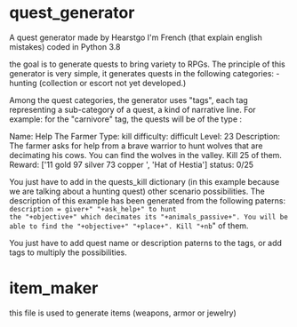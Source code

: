 # quest_generator
A quest generator made by Hearstgo
I'm French (that explain english mistakes)
coded in Python 3.8

the goal is to generate quests to bring variety to RPGs.
The principle of this generator is very simple, it generates quests in the following categories:
-hunting 
(collection or escort not yet developed.)

Among the quest categories, the generator uses "tags", each tag representing a sub-category of a quest, a kind of narrative line.
For example: for the "carnivore" tag, the quests will be of the type :

Name: Help The Farmer
Type: kill
difficulty: difficult
Level: 23
Description: The farmer asks for help from a brave warrior to hunt wolves that are decimating his cows.
You can find the wolves in the valley. Kill 25 of them.
Reward: ['11 gold 97 silver 73 copper ', 'Hat of Hestia']
status: 0/25

You just have to add in the quests_kill dictionary (in this example because we are talking about a hunting quest) other scenario possibilities.
The description of this example has been generated from the following paterns:
<code>description = giver+" "+ask_help+" to hunt the "+objective+" which decimates its "+animals_passive+". You will be able to find the "+objective+" "+place+". Kill "+nb</code>" of them.

You just have to add quest name or description paterns to the tags, or add tags to multiply the possibilities.

# item_maker
this file is used to generate items (weapons, armor or jewelry)
